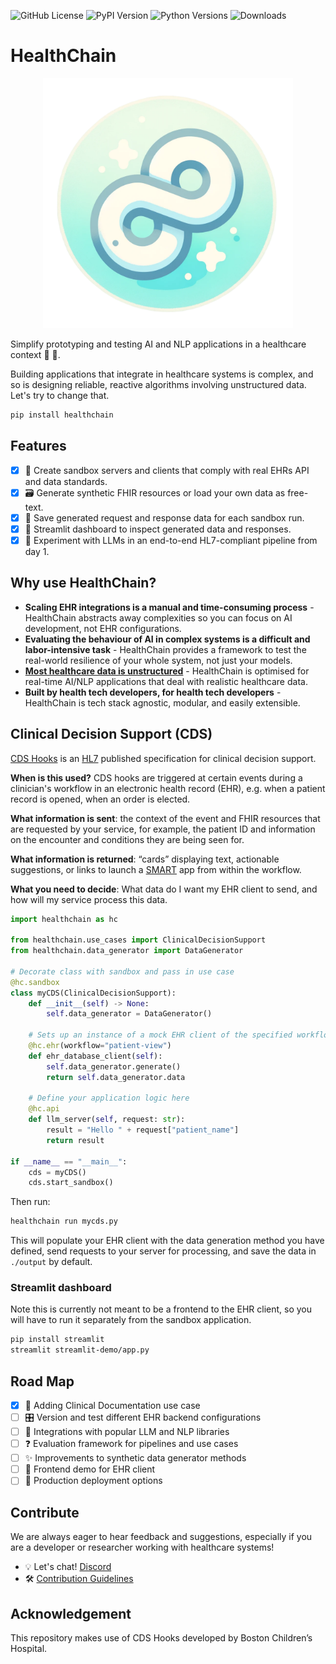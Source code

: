 ![GitHub License](https://img.shields.io/github/license/dotimplement/HealthChain)
![PyPI Version](https://img.shields.io/pypi/v/healthchain)
![Python Versions](https://img.shields.io/pypi/pyversions/healthchain)
![Downloads](https://img.shields.io/pypi/dm/healthchain)


# HealthChain

<div style="text-align: center;">
    <img src="assets/logo.png" alt="Logo" width="400"/>
</div>

Simplify prototyping and testing AI and NLP applications in a healthcare context 💫 🏥.

Building applications that integrate in healthcare systems is complex, and so is designing reliable, reactive algorithms involving unstructured data. Let's try to change that.

```bash
pip install healthchain
```

## Features
- [x] 🍱 Create sandbox servers and clients that comply with real EHRs API and data standards.
- [x] 🗃️ Generate synthetic FHIR resources or load your own data as free-text.
- [x] 💾 Save generated request and response data for each sandbox run.
- [x] 🎈 Streamlit dashboard to inspect generated data and responses.
- [x] 🧪 Experiment with LLMs in an end-to-end HL7-compliant pipeline from day 1.

## Why use HealthChain?
-  **Scaling EHR integrations is a manual and time-consuming process** - HealthChain abstracts away complexities so you can focus on AI development, not EHR configurations.
-  **Evaluating the behaviour of AI in complex systems is a difficult and labor-intensive task** - HealthChain provides a framework to test the real-world resilience of your whole system, not just your models.
-  **[Most healthcare data is unstructured](https://www.ncbi.nlm.nih.gov/pmc/articles/PMC6372467/)** - HealthChain is optimised for real-time AI/NLP applications that deal with realistic healthcare data.
- **Built by health tech developers, for health tech developers** - HealthChain is tech stack agnostic, modular, and easily extensible.

## Clinical Decision Support (CDS)
[CDS Hooks](https://cds-hooks.org/) is an [HL7](https://cds-hooks.hl7.org) published specification for clinical decision support.

**When is this used?** CDS hooks are triggered at certain events during a clinician's workflow in an electronic health record (EHR), e.g. when a patient record is opened, when an order is elected.

**What information is sent**: the context of the event and FHIR resources that are requested by your service, for example, the patient ID and information on the encounter and conditions they are being seen for.

**What information is returned**: “cards” displaying text, actionable suggestions, or links to launch a [SMART](https://smarthealthit.org/) app from within the workflow.

**What you need to decide**: What data do I want my EHR client to send, and how will my service process this data.


```python
import healthchain as hc

from healthchain.use_cases import ClinicalDecisionSupport
from healthchain.data_generator import DataGenerator

# Decorate class with sandbox and pass in use case
@hc.sandbox
class myCDS(ClinicalDecisionSupport):
    def __init__(self) -> None:
        self.data_generator = DataGenerator()

    # Sets up an instance of a mock EHR client of the specified workflow
    @hc.ehr(workflow="patient-view")
    def ehr_database_client(self):
        self.data_generator.generate()
        return self.data_generator.data

    # Define your application logic here
    @hc.api
    def llm_server(self, request: str):
        result = "Hello " + request["patient_name"]
        return result

if __name__ == "__main__":
    cds = myCDS()
    cds.start_sandbox()
```

Then run:
```bash
healthchain run mycds.py
```
This will populate your EHR client with the data generation method you have defined, send requests to your server for processing, and save the data in `./output` by default.

### Streamlit dashboard
Note this is currently not meant to be a frontend to the EHR client, so you will have to run it separately from the sandbox application.

```bash
pip install streamlit
streamlit streamlit-demo/app.py
```

## Road Map
- [x] 📝 Adding Clinical Documentation use case
- [ ] 🎛️ Version and test different EHR backend configurations
- [ ] 🤖 Integrations with popular LLM and NLP libraries
- [ ] ❓ Evaluation framework for pipelines and use cases
- [ ] ✨ Improvements to synthetic data generator methods
- [ ] 👾 Frontend demo for EHR client
- [ ] 🚀 Production deployment options

## Contribute
We are always eager to hear feedback and suggestions, especially if you are a developer or researcher working with healthcare systems!
- 💡 Let's chat! [Discord](https://discord.gg/4v6XgGBZ)
- 🛠️ [Contribution Guidelines](CONTRIBUTING.md)

## Acknowledgement
This repository makes use of CDS Hooks developed by Boston Children’s Hospital.
